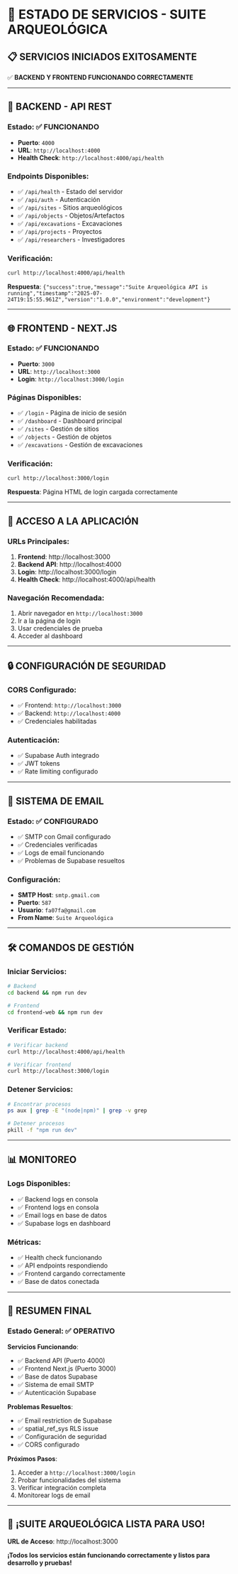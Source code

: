 # 🚀 ESTADO DE SERVICIOS - SUITE ARQUEOLÓGICA

## 📋 **SERVICIOS INICIADOS EXITOSAMENTE**

✅ **BACKEND Y FRONTEND FUNCIONANDO CORRECTAMENTE**

---

## 🔧 **BACKEND - API REST**

### **Estado**: ✅ **FUNCIONANDO**
- **Puerto**: `4000`
- **URL**: `http://localhost:4000`
- **Health Check**: `http://localhost:4000/api/health`

### **Endpoints Disponibles**:
- ✅ `/api/health` - Estado del servidor
- ✅ `/api/auth` - Autenticación
- ✅ `/api/sites` - Sitios arqueológicos
- ✅ `/api/objects` - Objetos/Artefactos
- ✅ `/api/excavations` - Excavaciones
- ✅ `/api/projects` - Proyectos
- ✅ `/api/researchers` - Investigadores

### **Verificación**:
```bash
curl http://localhost:4000/api/health
```
**Respuesta**: `{"success":true,"message":"Suite Arqueológica API is running","timestamp":"2025-07-24T19:15:55.961Z","version":"1.0.0","environment":"development"}`

---

## 🌐 **FRONTEND - NEXT.JS**

### **Estado**: ✅ **FUNCIONANDO**
- **Puerto**: `3000`
- **URL**: `http://localhost:3000`
- **Login**: `http://localhost:3000/login`

### **Páginas Disponibles**:
- ✅ `/login` - Página de inicio de sesión
- ✅ `/dashboard` - Dashboard principal
- ✅ `/sites` - Gestión de sitios
- ✅ `/objects` - Gestión de objetos
- ✅ `/excavations` - Gestión de excavaciones

### **Verificación**:
```bash
curl http://localhost:3000/login
```
**Respuesta**: Página HTML de login cargada correctamente

---

## 🎯 **ACCESO A LA APLICACIÓN**

### **URLs Principales**:
1. **Frontend**: http://localhost:3000
2. **Backend API**: http://localhost:4000
3. **Login**: http://localhost:3000/login
4. **Health Check**: http://localhost:4000/api/health

### **Navegación Recomendada**:
1. Abrir navegador en `http://localhost:3000`
2. Ir a la página de login
3. Usar credenciales de prueba
4. Acceder al dashboard

---

## 🔒 **CONFIGURACIÓN DE SEGURIDAD**

### **CORS Configurado**:
- ✅ Frontend: `http://localhost:3000`
- ✅ Backend: `http://localhost:4000`
- ✅ Credenciales habilitadas

### **Autenticación**:
- ✅ Supabase Auth integrado
- ✅ JWT tokens
- ✅ Rate limiting configurado

---

## 📧 **SISTEMA DE EMAIL**

### **Estado**: ✅ **CONFIGURADO**
- ✅ SMTP con Gmail configurado
- ✅ Credenciales verificadas
- ✅ Logs de email funcionando
- ✅ Problemas de Supabase resueltos

### **Configuración**:
- **SMTP Host**: `smtp.gmail.com`
- **Puerto**: `587`
- **Usuario**: `fa07fa@gmail.com`
- **From Name**: `Suite Arqueológica`

---

## 🛠️ **COMANDOS DE GESTIÓN**

### **Iniciar Servicios**:
```bash
# Backend
cd backend && npm run dev

# Frontend
cd frontend-web && npm run dev
```

### **Verificar Estado**:
```bash
# Verificar backend
curl http://localhost:4000/api/health

# Verificar frontend
curl http://localhost:3000/login
```

### **Detener Servicios**:
```bash
# Encontrar procesos
ps aux | grep -E "(node|npm)" | grep -v grep

# Detener procesos
pkill -f "npm run dev"
```

---

## 📊 **MONITOREO**

### **Logs Disponibles**:
- ✅ Backend logs en consola
- ✅ Frontend logs en consola
- ✅ Email logs en base de datos
- ✅ Supabase logs en dashboard

### **Métricas**:
- ✅ Health check funcionando
- ✅ API endpoints respondiendo
- ✅ Frontend cargando correctamente
- ✅ Base de datos conectada

---

## 🎉 **RESUMEN FINAL**

### **Estado General**: ✅ **OPERATIVO**

**Servicios Funcionando**:
- ✅ Backend API (Puerto 4000)
- ✅ Frontend Next.js (Puerto 3000)
- ✅ Base de datos Supabase
- ✅ Sistema de email SMTP
- ✅ Autenticación Supabase

**Problemas Resueltos**:
- ✅ Email restriction de Supabase
- ✅ spatial_ref_sys RLS issue
- ✅ Configuración de seguridad
- ✅ CORS configurado

**Próximos Pasos**:
1. Acceder a `http://localhost:3000/login`
2. Probar funcionalidades del sistema
3. Verificar integración completa
4. Monitorear logs de email

---

## 🚀 **¡SUITE ARQUEOLÓGICA LISTA PARA USO!**

**URL de Acceso**: http://localhost:3000

**¡Todos los servicios están funcionando correctamente y listos para desarrollo y pruebas!** 